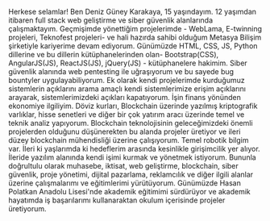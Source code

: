 Herkese selamlar! Ben Deniz Güney Karakaya, 15 yaşındayım. 12 yaşımdan itibaren full stack web geliştirme ve siber güvenlik alanlarında çalışmaktayım. 
Geçmişimde yönettiğim projelerimde - WebLama, E-twinning projeleri, Teknofest projeleri- ve hali hazırda sahibi olduğum Metasya Bilişim şirketiyle kariyerime devam ediyorum.
Günümüzde HTML, CSS, JS, Python dillerine ve bu dillerin kütüphanelerinden olan- Bootstrap(CSS), AngularJS(JS), ReactJS(JS), jQuery(JS) - kütüphanelere hakimim. 
Siber güvenlik alanında web pentesting ile uğraşıyorum ve bu sayede bug bountyler uygulayabiliyorum.
Ek olarak kendi projelerimde kurduğumuz sistemlerin açıklarını arama amaçlı kendi sistemlerimize erişim açıklarını arayarak, sistemlerimizdeki açıkları kapatıyorum.
İşin finans yönünden ekonomiye ilgiliyim. Döviz kurları, Blockchain üzerinde yazılmış kriptografik varlıklar, hisse senetleri ve diğer bir çok yatırım aracı üzerinde temel ve teknik analiz yapıyorum.
Blockchain teknolojisinin geleceğimizdeki önemli projelerden olduğunu düşünerekten bu alanda projeler üretiyor ve ileri düzey blockchain mühendisliği üzerine çalışıyorum.
Temel robotik bilgim var. İleri ki yaşlarımda ki hedeflerim arasında kesinlikle girişimcilik yer alıyor. İleride yazılım alanında kendi işimi kurmak ve yönetmek istiyorum.
Bununla doğrultulu olarak muhasebe, iktisat, web geliştirme, blockchain, siber güvenlik, proje yönetimi, dijital pazarlama, reklamcılık ve diğer ilgili alanlar üzerine çalışmalarımı ve eğitimlerimi yürütüyorum.
Günümüzde Hasan Polatkan Anadolu Lisesi'nde akademik eğitimimi sürdürüyor ve akademik hayatımda iş başarılarımı kullanaraktan okulum içerisinde projeler üretiyorum.
